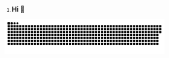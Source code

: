 1. ## Hi 👋
![Snake animation](https://github.com/cattle4808/cattle4808/blob/main/Parad1st-snake.svg)
